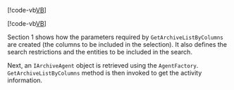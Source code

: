 <!-- markdownlint-disable-file MD041 -->
[!code-vb[VB](../rss-page.vb?range=1-69)]

[!code-vb[VB](../rss-page.vb?range=176-197)]

Section 1 shows how the parameters required by `GetArchiveListByColumns` are created (the columns to be included in the selection). It also defines the search restrictions and the entities to be included in the search.

Next, an `IArchiveAgent` object is retrieved using the `AgentFactory`. `GetArchiveListByColumns` method is then invoked to get the activity information.

<!-- Referenced links -->
